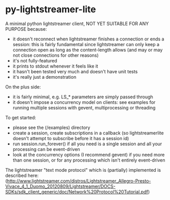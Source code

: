 py-lightstreamer-lite
=====================

A minimal python lightstreamer client, NOT YET SUITABLE FOR ANY PURPOSE because:
- it doesn't reconnect when lightstreamer finishes a connection or ends a session: this is fairly fundamental since lightstreamer can only keep a connection open as long as the content-length allows (and may or may not close connections for other reasons)
- it's not fully-featured
- it prints to stdout whenever it feels like it
- it hasn't been tested very much and doesn't have unit tests
- it's really just a demonstration

On the plus side:
- it is fairly minimal, e.g. LS_* parameters are simply passed through
- it doesn't impose a concurrency model on clients: see examples for running multiple sessions with gevent, multiprocessing or threading

To get started:
- please see the (/examples) directory
- create a session, create subscriptions in a callback (so lightstreamerlite doesn't attempt to subscribe before it has a session id)
- run session.run_forever() if all you need is a single session and all your processing can be event-driven
- look at the concurrency options (I recommend gevent) if you need more than one session, or for any processing which isn't entirely event-driven

The lightstreamer "text mode protocol" which is (partially) implemented is described here: (http://www.lightstreamer.com/distros/Lightstreamer_Allegro-Presto-Vivace_4_1_Duomo_20120809/Lightstreamer/DOCS-SDKs/sdk_client_generic/doc/Network%20Protocol%20Tutorial.pdf)
